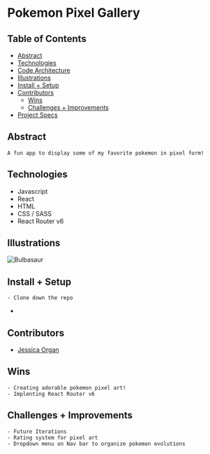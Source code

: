 # Pokemon Pixel Gallery


## Table of Contents
  - [Abstract](#abstract)
  - [Technologies](#technologies)
  - [Code Architecture](#code-architecture)
  - [Illustrations](#illustrations)
  - [Install + Setup](#set-up)
  - [Contributors](#contributors)
	- [Wins](#wins)
	- [Challenges + Improvements](#challenges-+-Improvements)
  - [Project Specs](#project-specs)

## Abstract
	A fun app to display some of my favorite pokemon in pixel form! 

## Technologies
  - Javascript
  - React
  - HTML
  - CSS / SASS
  - React Router v6

## Illustrations

![Bulbasaur]('pixel-bulbasaur.png')


## Install + Setup
	- Clone down the repo
  - 



## Contributors
  - [Jessica Organ](https://github.com/Jorgan612)

## Wins
	- Creating adorable pokemon pixel art!
	- Implenting React Router v6

## Challenges + Improvements
	- Future Iterations
    - Rating system for pixel art 
    - Dropdown menu on Nav bar to organize pokemon evolutions 
